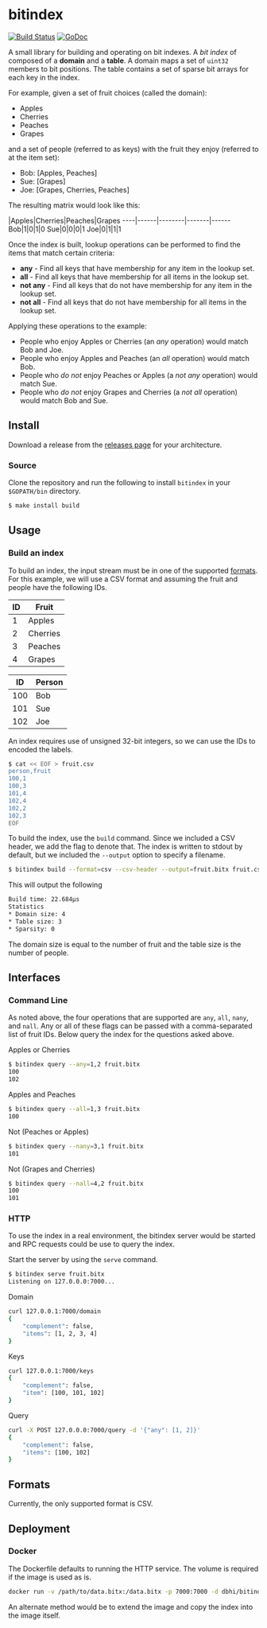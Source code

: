 # bitindex

[![Build Status](https://travis-ci.org/chop-dbhi/bitindex.svg?branch=master)](https://travis-ci.org/chop-dbhi/bitindex) [![GoDoc](https://godoc.org/github.com/chop-dbhi/bitindex?status.svg)](https://godoc.org/github.com/chop-dbhi/bitindex)

A small library for building and operating on bit indexes. A *bit index* of composed of a **domain**  and a **table**. A domain maps a set of `uint32` members to bit positions. The table contains a set of sparse bit arrays for each key in the index.

For example, given a set of fruit choices (called the domain):

- Apples
- Cherries
- Peaches
- Grapes

and a set of people (referred to as keys) with the fruit they enjoy (referred to at the item set):

- Bob: [Apples, Peaches]
- Sue: [Grapes]
- Joe: [Grapes, Cherries, Peaches]

The resulting matrix would look like this:

 |Apples|Cherries|Peaches|Grapes
----|------|--------|-------|------
Bob|1|0|1|0
Sue|0|0|0|1
Joe|0|1|1|1

Once the index is built, lookup operations can be performed to find the items that match certain criteria:

- **any** - Find all keys that have membership for any item in the lookup set.
- **all** - Find all keys that have membership for all items in the lookup set.
- **not any** - Find all keys that do not have membership for any item in the lookup set.
- **not all** - Find all keys that do not have membership for all items in the lookup set.

Applying these operations to the example:

- People who enjoy Apples or Cherries (an *any* operation) would match Bob and Joe.
- People who enjoy Apples and Peaches (an *all* operation) would match Bob.
- People who *do not* enjoy Peaches or Apples (a *not any* operation) would match Sue.
- People who *do not* enjoy Grapes and Cherries (a *not all* operation) would match Bob and Sue.

## Install

Download a release from the [releases page](https://github.com/chop-dbhi/bitindex/releases) for your architecture.

### Source

Clone the repository and run the following to install `bitindex` in your `$GOPATH/bin` directory.

```sh
$ make install build
```

## Usage

### Build an index

To build an index, the input stream must be in one of the supported [formats](#formats). For this example, we will use a CSV format and assuming the fruit and people have the following IDs.

ID|Fruit
----|-----
1|Apples
2|Cherries
3|Peaches
4|Grapes

ID|Person
----|------
100|Bob
101|Sue
102|Joe

An index requires use of unsigned 32-bit integers, so we can use the IDs to encoded the labels.

```sh
$ cat << EOF > fruit.csv
person,fruit
100,1
100,3
101,4
102,4
102,2
102,3
EOF
```

To build the index, use the `build` command. Since we included a CSV header, we add the flag to denote that. The index is written to stdout by default, but we included the `--output` option to specify a filename.

```sh
$ bitindex build --format=csv --csv-header --output=fruit.bitx fruit.csv
```

This will output the following 

```sh
Build time: 22.684µs
Statistics
* Domain size: 4
* Table size: 3
* Sparsity: 0
```

The domain size is equal to the number of fruit and the table size is the number of people.

## Interfaces

### Command Line

As noted above, the four operations that are supported are `any`, `all`, `nany`, and `nall`. Any or all of these flags can be passed with a comma-separated list of fruit IDs. Below query the index for the questions asked above.

Apples or Cherries

```sh
$ bitindex query --any=1,2 fruit.bitx
100
102
```

Apples and Peaches

```sh
$ bitindex query --all=1,3 fruit.bitx
100
```

Not (Peaches or Apples)

```sh
$ bitindex query --nany=3,1 fruit.bitx
101
```

Not (Grapes and Cherries)

```sh
$ bitindex query --nall=4,2 fruit.bitx
100
101
```

### HTTP

To use the index in a real environment, the bitindex server would be started and RPC requests could be use to query the index.

Start the server by using the `serve` command.

```sh
$ bitindex serve fruit.bitx
Listening on 127.0.0.0:7000...
```

Domain

```sh
curl 127.0.0.1:7000/domain
{
    "complement": false,
    "items": [1, 2, 3, 4]
}
```

Keys

```sh
curl 127.0.0.1:7000/keys
{
    "complement": false,
    "item": [100, 101, 102]
}
```

Query

```sh
curl -X POST 127.0.0.0:7000/query -d '{"any": [1, 2]}'
{
    "complement": false,
    "items": [100, 102]
}
```

## Formats

Currently, the only supported format is CSV.

## Deployment

### Docker

The Dockerfile defaults to running the HTTP service. The volume is required if the image is used as is.

```bash
docker run -v /path/to/data.bitx:/data.bitx -p 7000:7000 -d dbhi/bitindex
```

An alternate method would be to extend the image and copy the index into the image itself.
